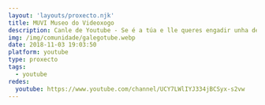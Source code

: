```yaml
---
layout: 'layouts/proxecto.njk'
title: MUVI Museo do Videoxogo
description: Canle de Youtube - Se é a túa e lle queres engadir unha descripción e etiquetas, ponte en contacto con nós.
img: /img/comunidade/galegotube.webp
date: 2018-11-03 19:03:50
platform: youtube
type: proxecto
tags:
  - youtube
redes:
  youtube: https://www.youtube.com/channel/UCY7LWlIYJ334jBCSyx-s2vw
---
```


